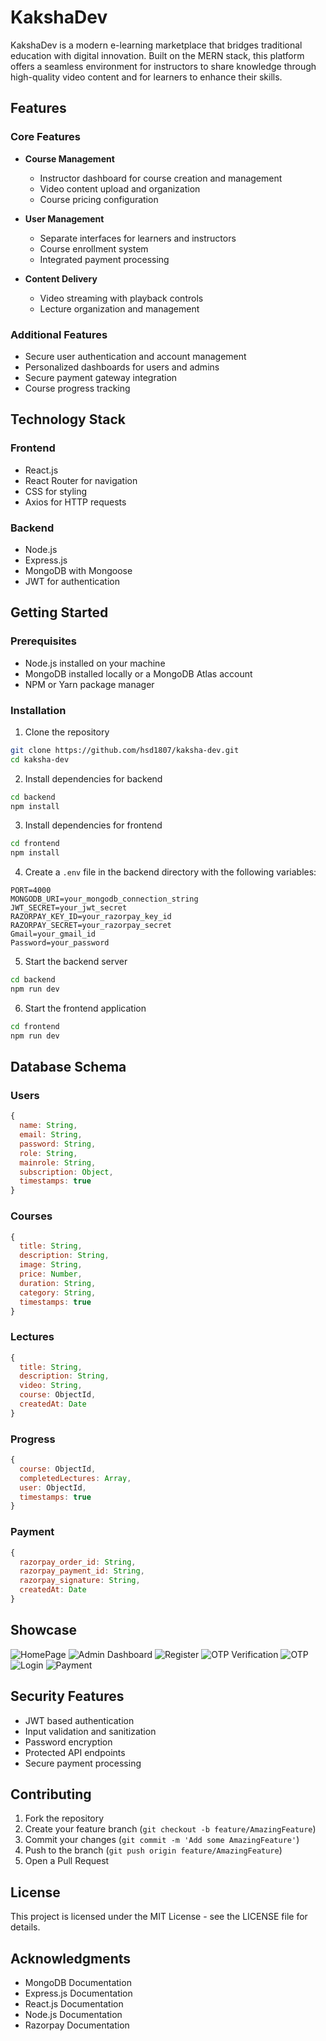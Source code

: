 # KakshaDev

KakshaDev is a modern e-learning marketplace that bridges traditional education with digital innovation. Built on the MERN stack, this platform offers a seamless environment for instructors to share knowledge through high-quality video content and for learners to enhance their skills.

## Features

### Core Features
* **Course Management**
  * Instructor dashboard for course creation and management
  * Video content upload and organization
  * Course pricing configuration

* **User Management**
  * Separate interfaces for learners and instructors
  * Course enrollment system
  * Integrated payment processing

* **Content Delivery**
  * Video streaming with playback controls
  * Lecture organization and management

### Additional Features
* Secure user authentication and account management
* Personalized dashboards for users and admins
* Secure payment gateway integration
* Course progress tracking

## Technology Stack

### Frontend
* React.js
* React Router for navigation
* CSS for styling
* Axios for HTTP requests

### Backend
* Node.js
* Express.js
* MongoDB with Mongoose
* JWT for authentication

## Getting Started

### Prerequisites
* Node.js installed on your machine
* MongoDB installed locally or a MongoDB Atlas account
* NPM or Yarn package manager

### Installation

1. Clone the repository
```bash
git clone https://github.com/hsd1807/kaksha-dev.git
cd kaksha-dev
```

2. Install dependencies for backend
```bash
cd backend
npm install
```

3. Install dependencies for frontend
```bash
cd frontend
npm install
```

4. Create a `.env` file in the backend directory with the following variables:
```env
PORT=4000
MONGODB_URI=your_mongodb_connection_string
JWT_SECRET=your_jwt_secret
RAZORPAY_KEY_ID=your_razorpay_key_id
RAZORPAY_SECRET=your_razorpay_secret
Gmail=your_gmail_id
Password=your_password
```

5. Start the backend server
```bash
cd backend
npm run dev
```

6. Start the frontend application
```bash
cd frontend
npm run dev
```

## Database Schema

### Users
```javascript
{
  name: String,
  email: String,
  password: String,
  role: String,
  mainrole: String,
  subscription: Object,
  timestamps: true
}
```

### Courses
```javascript
{
  title: String,
  description: String,
  image: String,
  price: Number,
  duration: String,
  category: String,
  timestamps: true
}
```

### Lectures
```javascript
{
  title: String,
  description: String,
  video: String,
  course: ObjectId,
  createdAt: Date
}
```

### Progress
```javascript
{
  course: ObjectId,
  completedLectures: Array,
  user: ObjectId,
  timestamps: true
}
```

### Payment
```javascript
{
  razorpay_order_id: String,
  razorpay_payment_id: String,
  razorpay_signature: String,
  createdAt: Date
}
```

## Showcase
![HomePage](https://github.com/hsd1807/Kaksha-Dev/blob/main/assets/kd1.png)
![Admin Dashboard](https://github.com/hsd1807/Kaksha-Dev/blob/main/assets/kd2.png)
![Register](https://github.com/hsd1807/Kaksha-Dev/blob/main/assets/kd3.png)
![OTP Verification](https://github.com/hsd1807/Kaksha-Dev/blob/main/assets/kd4.png)
![OTP](https://github.com/hsd1807/Kaksha-Dev/blob/main/assets/kd5.png)
![Login](https://github.com/hsd1807/Kaksha-Dev/blob/main/assets/kd6.png)
![Payment](https://github.com/hsd1807/Kaksha-Dev/blob/main/assets/kd7.png)

## Security Features
* JWT based authentication
* Input validation and sanitization
* Password encryption
* Protected API endpoints
* Secure payment processing

## Contributing
1. Fork the repository
2. Create your feature branch (`git checkout -b feature/AmazingFeature`)
3. Commit your changes (`git commit -m 'Add some AmazingFeature'`)
4. Push to the branch (`git push origin feature/AmazingFeature`)
5. Open a Pull Request

## License
This project is licensed under the MIT License - see the LICENSE file for details.

## Acknowledgments
* MongoDB Documentation
* Express.js Documentation
* React.js Documentation
* Node.js Documentation
* Razorpay Documentation
